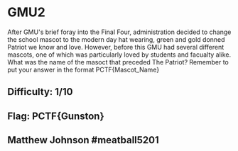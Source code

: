 # GMU2
After GMU's brief foray into the Final Four, administration decided to change the school mascot to the modern day hat wearing, green and gold donned Patriot we know and love. However, before this GMU had several different mascots, one of which was particularly loved by students and facualty alike. What was the name of the masoct that preceded The Patriot? Remember to put your answer in the format PCTF{Mascot_Name}

## Difficulty: 1/10
## Flag: PCTF{Gunston}
## Matthew Johnson #meatball5201